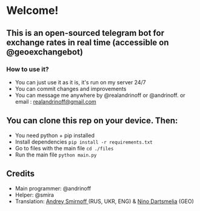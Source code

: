 # Welcome! 
## This is an open-sourced telegram bot for exchange rates in real time (accessible on @geoexchangebot)
### How to use it? 
* You can just use it as it is, it's run on my server 24/7
* You can commit changes and improvements
* You can message me anywhere by @realandrinoff or @andrinoff. or email : realandrinoff@gmail.com
## You can clone this rep on your device. Then: <br />
* You need python + pip installed
* Install dependencies ```pip install -r requirements.txt```
* Go to files with the main file ```cd ./files```
* Run the main file ```python main.py```

## Credits
* Main programmer: @andrinoff
* Helper: @smira
* Translation:
  <a href = 'https://linktr.ee/andrinoff'>Andrey Smirnoff </a> (RUS, UKR, ENG) & <a href = 'https://www.facebook.com/nino.iva.9'>Nino Dartsmelia</a> (GEO)
